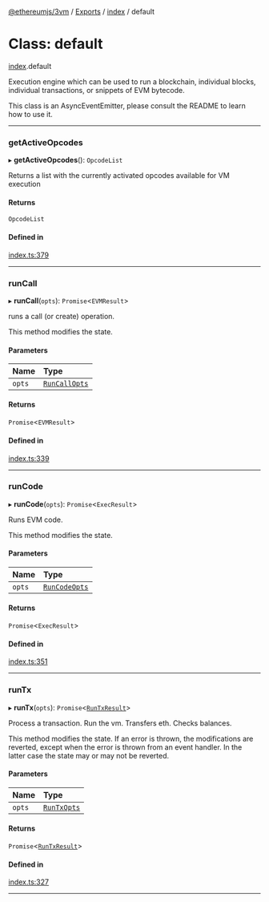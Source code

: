 [@ethereumjs/3vm](../README.md) / [Exports](../modules.md) / [index](../modules/index.md) / default

# Class: default

[index](../modules/index.md).default

Execution engine which can be used to run a blockchain, individual
blocks, individual transactions, or snippets of EVM bytecode.

This class is an AsyncEventEmitter, please consult the README to learn how to use it.

___
### getActiveOpcodes

▸ **getActiveOpcodes**(): `OpcodeList`

Returns a list with the currently activated opcodes
available for VM execution

#### Returns

`OpcodeList`

#### Defined in

[index.ts:379](https://github.com/ethereumjs/ethereumjs-monorepo/blob/master/packages/evm/src/index.ts#L379)

___

### runCall

▸ **runCall**(`opts`): `Promise`<`EVMResult`\>

runs a call (or create) operation.

This method modifies the state.

#### Parameters

| Name | Type |
| :------ | :------ |
| `opts` | [`RunCallOpts`](../interfaces/runCall.RunCallOpts.md) |

#### Returns

`Promise`<`EVMResult`\>

#### Defined in

[index.ts:339](https://github.com/ethereumjs/ethereumjs-monorepo/blob/master/packages/vm/src/index.ts#L339)

___

### runCode

▸ **runCode**(`opts`): `Promise`<`ExecResult`\>

Runs EVM code.

This method modifies the state.

#### Parameters

| Name | Type |
| :------ | :------ |
| `opts` | [`RunCodeOpts`](../interfaces/runCode.RunCodeOpts.md) |

#### Returns

`Promise`<`ExecResult`\>

#### Defined in

[index.ts:351](https://github.com/ethereumjs/ethereumjs-monorepo/blob/master/packages/vm/src/index.ts#L351)

___

### runTx

▸ **runTx**(`opts`): `Promise`<[`RunTxResult`](../interfaces/runTx.RunTxResult.md)\>

Process a transaction. Run the vm. Transfers eth. Checks balances.

This method modifies the state. If an error is thrown, the modifications are reverted, except
when the error is thrown from an event handler. In the latter case the state may or may not be
reverted.

#### Parameters

| Name | Type |
| :------ | :------ |
| `opts` | [`RunTxOpts`](../interfaces/runTx.RunTxOpts.md) |

#### Returns

`Promise`<[`RunTxResult`](../interfaces/runTx.RunTxResult.md)\>

#### Defined in

[index.ts:327](https://github.com/ethereumjs/ethereumjs-monorepo/blob/master/packages/vm/src/index.ts#L327)

___
